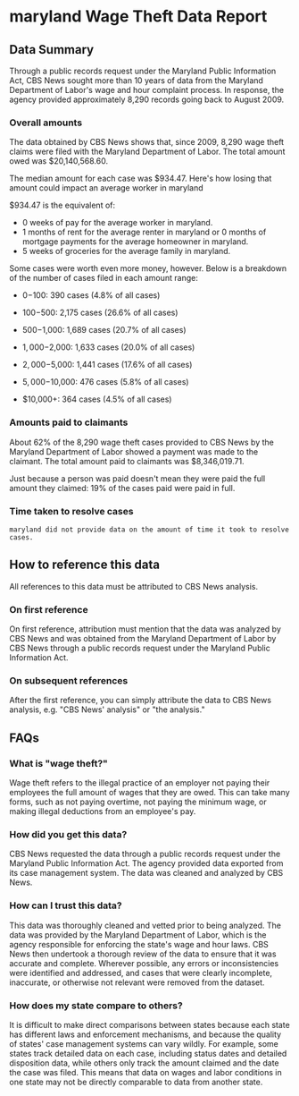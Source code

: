 # maryland Wage Theft Data Report

## Data Summary

Through a public records request under the Maryland Public Information Act, CBS News sought more than 10 years of data from the Maryland Department of Labor's wage and hour complaint process. In response, the agency provided approximately 8,290 records going back to August 2009.



### Overall amounts

The data obtained by CBS News shows that, since 2009, 8,290 wage theft claims were filed with the Maryland Department of Labor. The total amount owed was $20,140,568.60.

The median amount for each case was $934.47. Here's how losing that amount could impact an average worker in maryland

$934.47 is the equivalent of: 
* 0 weeks of pay for the average worker in maryland.
* 1 months of rent for the average renter in maryland or 0 months of mortgage payments for the average homeowner in maryland.
* 5 weeks of groceries for the average family in maryland.

Some cases were worth even more money, however. Below is a breakdown of the number of cases filed in each amount range: 

* $0-$100: 390 cases (4.8% of all cases)

* $100-$500: 2,175 cases (26.6% of all cases)

* $500-$1,000: 1,689 cases (20.7% of all cases)

* $1,000-$2,000: 1,633 cases (20.0% of all cases)

* $2,000-$5,000: 1,441 cases (17.6% of all cases)

* $5,000-$10,000: 476 cases (5.8% of all cases)

* $10,000+: 364 cases (4.5% of all cases)



### Amounts paid to claimants

About 62% of the 8,290 wage theft cases provided to CBS News by the Maryland Department of Labor showed a payment was made to the claimant. The total amount paid to claimants was $8,346,019.71.


Just because a person was paid doesn't mean they were paid the full amount they claimed: 19% of the cases paid were paid in full.



### Time taken to resolve cases

    maryland did not provide data on the amount of time it took to resolve cases.


## How to reference this data

All references to this data must be attributed to CBS News analysis.

### On first reference

On first reference, attribution must mention that the data was analyzed by CBS News and was obtained from the Maryland Department of Labor by CBS News through a public records request under the Maryland Public Information Act.

### On subsequent references

After the first reference, you can simply attribute the data to CBS News analysis, e.g. "CBS News' analysis" or "the analysis." 

## FAQs

### What is "wage theft?"

Wage theft refers to the illegal practice of an employer not paying their employees the full amount of wages that they are owed. This can take many forms, such as not paying overtime, not paying the minimum wage, or making illegal deductions from an employee's pay.

###  How did you get this data?

CBS News requested the data through a public records request under the Maryland Public Information Act. The agency provided data exported from its case management system. The data was cleaned and analyzed by CBS News.

### How can I trust this data? 

This data was thoroughly cleaned and vetted prior to being analyzed. The data was provided by the Maryland Department of Labor, which is the agency responsible for enforcing the state's wage and hour laws. CBS News then undertook a thorough review of the data to ensure that it was accurate and complete. Wherever possible, any errors or inconsistencies were identified and addressed, and cases that were clearly incomplete, inaccurate, or otherwise not relevant were removed from the dataset.

### How does my state compare to others? 

It is difficult to make direct comparisons between states because each state has different laws and enforcement mechanisms, and because the quality of states' case management systems can vary wildly. For example, some states track detailed data on each case, including status dates and detailed disposition data, while others only track the amount claimed and the date the case was filed. This means that data on wages and labor conditions in one state may not be directly comparable to data from another state.